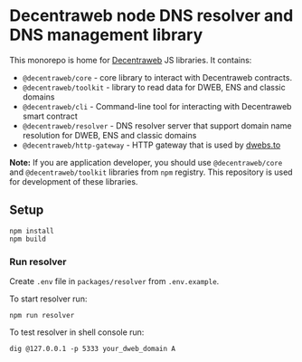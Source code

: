 # Decentraweb node DNS resolver and DNS management library

This monorepo is home for [Decentraweb](https://www.decentraweb.org/) JS libraries. It contains:
- `@decentraweb/core` - core library to interact with Decentraweb contracts.
- `@decentraweb/toolkit` - library to read data for DWEB, ENS and classic domains
- `@decentraweb/cli` - Command-line tool for interacting with Decentraweb smart contract
- `@decentraweb/resolver` - DNS resolver server that support domain name resolution for DWEB, ENS and classic domains
- `@decentraweb/http-gateway` - HTTP gateway that is used by [dwebs.to](https://dwebs.to)

**Note:** If you are application developer, you should use `@decentraweb/core` and `@decentraweb/toolkit` libraries from
`npm` registry. This repository is used for development of these libraries.

## Setup
```shell
npm install
npm build
```
### Run resolver
Create `.env` file in `packages/resolver` from `.env.example`.

To start resolver run:
```shell
npm run resolver 
```
To test resolver in shell console run:
```shell
dig @127.0.0.1 -p 5333 your_dweb_domain A
```
